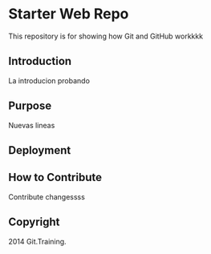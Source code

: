# Starter Web Repo

This repository is for showing how Git and GitHub workkkk

## Introduction

La introducion probando

## Purpose 

Nuevas lineas


## Deployment

## How to Contribute

Contribute changessss

## Copyright

2014 Git.Training.